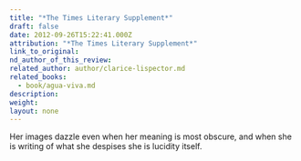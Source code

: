 ```yaml
---
title: "*The Times Literary Supplement*"
draft: false
date: 2012-09-26T15:22:41.000Z
attribution: "*The Times Literary Supplement*"
link_to_original:
nd_author_of_this_review:
related_author: author/clarice-lispector.md
related_books:
  - book/agua-viva.md
description:
weight:
layout: none
---
```

Her images dazzle even when her meaning is most obscure, and when she is writing of what she despises she is lucidity itself.

